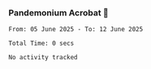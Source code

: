 ### Pandemonium Acrobat 🤸

<!--START_SECTION:waka-->

```all_time
From: 05 June 2025 - To: 12 June 2025

Total Time: 0 secs

No activity tracked
```

<!--END_SECTION:waka-->
